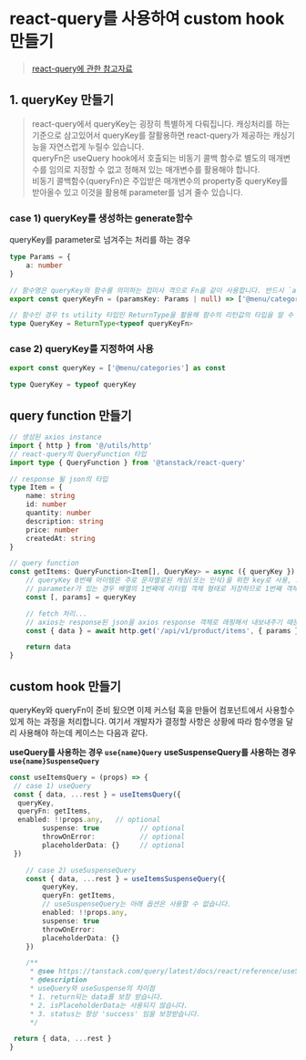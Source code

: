 # react-query를 사용하여 custom hook 만들기

> [react-query에 관한 참고자료](https://velog.io/@mjieun/Next.js-React-Query-%EC%82%AC%EC%9A%A9%ED%95%98%EA%B8%B0-with-SSRSSG)

## 1. queryKey 만들기

> react-query에서 queryKey는 굉장히 특별하게 다뤄집니다. 캐싱처리를 하는 기준으로 삼고있어서 queryKey를 잘활용하면 react-query가 제공하는 캐싱기능을 자연스럽게 누릴수 있습니다.  
> queryFn은 useQuery hook에서 호출되는 비동기 콜백 함수로 별도의 매개변수를 임의로 지정할 수 없고 정해져 있는 매개변수를 활용해야 합니다.  
> 비동기 콜백함수(queryFn)은 주입받은 매개변수의 property중 queryKey를 받아올수 있고 이것을 활용해 parameter를 넘겨 줄수 있습니다.

### case 1) queryKey를 생성하는 generate함수

queryKey를 parameter로 넘겨주는 처리를 하는 경우

```ts
type Params = {
	a: number
}

// 함수명은 queryKey와 함수를 의미하는 접미사 격으로 Fn을 같이 사용합니다. 반드시 `as const`로 assertion을 해주어 readonly 타입으로 추론되게 해야 합니다.
export const queryKeyFn = (paramsKey: Params | null) => ['@menu/categories', paramsKey] as const

// 함수인 경우 ts utility 타입인 ReturnType을 활용해 함수의 리턴값의 타입을 알 수 있으므로 이것을 이용해 queryKey의 타입을 추출해서 선언할 수 있습니다.
type QueryKey = ReturnType<typeof queryKeyFn>
```

### case 2) queryKey를 지정하여 사용

```ts
export const queryKey = ['@menu/categories'] as const

type QueryKey = typeof queryKey
```

## query function 만들기

```ts
// 생성된 axios instance
import { http } from '@/utils/http'
// react-query의 QueryFunction 타입
import type { QueryFunction } from '@tanstack/react-query'

// response 될 json의 타입
type Item = {
	name: string
	id: number
	quantity: number
	description: string
	price: number
	createdAt: string
}

// query function
const getItems: QueryFunction<Item[], QueryKey> = async ({ queryKey }) => {
	// queryKey 0번째 아이템은 주로 문자열로된 캐싱(또는 인식)을 위한 key로 사용, string
	// parameter가 있는 경우 배열의 1번째에 리터럴 객체 형태로 저장하므로 1번째 객체를 꺼낸다.
	const [, params] = queryKey

	// fetch 처리...
	// axios는 response된 json을 axios response 객체로 래핑해서 내보내주기 때문에 실제 json은 data 프로퍼티에 담겨 있으므로 꺼내서 리턴해 준다
	const { data } = await http.get('/api/v1/product/items', { params })

	return data
}
```

## custom hook 만들기

queryKey와 queryFn이 준비 됬으면 이제 커스텀 훅을 만들어 컴포넌트에서 사용할수 있게 하는 과정을 처리합니다.
여기서 개발자가 결정할 사항은 상황에 따라 함수명을 달리 사용해야 하는데 케이스는 다음과 같다.

**useQuery를 사용하는 경우 `use{name}Query`**
**useSuspenseQuery를 사용하는 경우 `use{name}SuspenseQuery`**

```ts
const useItemsQuery = (props) => {
 // case 1) useQuery
 const { data, ...rest } = useItemsQuery({
  queryKey,
  queryFn: getItems,
  enabled: !!props.any,   // optional
        suspense: true          // optional
        throwOnError:           // optional
        placeholderData: {}     // optional
 })

    // case 2) useSuspenseQuery
    const { data, ...rest } = useItemsSuspenseQuery({
        queryKey,
        queryFn: getItems,
        // useSuspenseQuery는 아래 옵션은 사용할 수 없습니다.
        enabled: !!props.any,
        suspense: true
        throwOnError:
        placeholderData: {}
    })

    /**
     * @see https://tanstack.com/query/latest/docs/react/reference/useSuspenseQuery
     * @description
     * useQuery와 useSuspense의 차이점
     * 1. return되는 data를 보장 받습니다.
     * 2. isPlaceholderData는 사용되지 않습니다.
     * 3. status는 항상 'success' 임을 보장받습니다.
     */

 return { data, ...rest }
}
```
